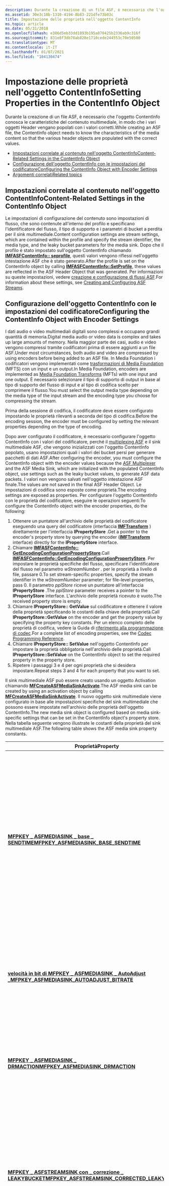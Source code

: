 ```yaml
---
description: Durante la creazione di un file ASF, è necessario che l'oggetto ContentInfo conosca le caratteristiche del contenuto multimediale, in modo che i vari oggetti Header vengano popolati con i valori corretti.
ms.assetid: 30e3c10b-1310-4194-8b83-221dfe73b03c
title: Impostazione delle proprietà nell'oggetto ContentInfo
ms.topic: article
ms.date: 05/31/2018
ms.openlocfilehash: e386d5eb33dd1893b195a870425b2336ab9c316f
ms.sourcegitcommit: 831e8f3db78ab820e1710cede244553c70e50500
ms.translationtype: MT
ms.contentlocale: it-IT
ms.lasthandoff: 01/07/2021
ms.locfileid: "104130474"
---
```

# <a name="setting-properties-in-the-contentinfo-object"></a><span data-ttu-id="842b3-103">Impostazione delle proprietà nell'oggetto ContentInfo</span><span class="sxs-lookup"><span data-stu-id="842b3-103">Setting Properties in the ContentInfo Object</span></span>

<span data-ttu-id="842b3-104">Durante la creazione di un file ASF, è necessario che l'oggetto ContentInfo conosca le caratteristiche del contenuto multimediale, in modo che i vari oggetti Header vengano popolati con i valori corretti.</span><span class="sxs-lookup"><span data-stu-id="842b3-104">While creating an ASF file, the ContentInfo object needs to know the characteristics of the media content so that the various header objects are populated with the correct values.</span></span>

-   [<span data-ttu-id="842b3-105">Impostazioni correlate al contenuto nell'oggetto ContentInfo</span><span class="sxs-lookup"><span data-stu-id="842b3-105">Content-Related Settings in the ContentInfo Object</span></span>](#content-related-settings-in-the-contentinfo-object)
-   [<span data-ttu-id="842b3-106">Configurazione dell'oggetto ContentInfo con le impostazioni del codificatore</span><span class="sxs-lookup"><span data-stu-id="842b3-106">Configuring the ContentInfo Object with Encoder Settings</span></span>](#configuring-the-contentinfo-object-with-encoder-settings)
-   [<span data-ttu-id="842b3-107">Argomenti correlati</span><span class="sxs-lookup"><span data-stu-id="842b3-107">Related topics</span></span>](#related-topics)

## <a name="content-related-settings-in-the-contentinfo-object"></a><span data-ttu-id="842b3-108">Impostazioni correlate al contenuto nell'oggetto ContentInfo</span><span class="sxs-lookup"><span data-stu-id="842b3-108">Content-Related Settings in the ContentInfo Object</span></span>

<span data-ttu-id="842b3-109">Le impostazioni di configurazione del contenuto sono impostazioni di flusso, che sono contenute all'interno del profilo e specificano l'identificatore del flusso, il tipo di supporto e i parametri di bucket a perdita per il sink multimediale.</span><span class="sxs-lookup"><span data-stu-id="842b3-109">Content configuration settings are stream settings, which are contained within the profile and specify the stream identifier, the media type, and the leaky bucket parameters for the media sink.</span></span> <span data-ttu-id="842b3-110">Dopo che il profilo è stato impostato sull'oggetto ContentInfo chiamando [**IMFASFContentInfo:: seprofile**](/windows/desktop/api/wmcontainer/nf-wmcontainer-imfasfcontentinfo-setprofile), questi valori vengono riflessi nell'oggetto intestazione ASF che è stato generato.</span><span class="sxs-lookup"><span data-stu-id="842b3-110">After the profile is set on the ContentInfo object by calling [**IMFASFContentInfo::SetProfile**](/windows/desktop/api/wmcontainer/nf-wmcontainer-imfasfcontentinfo-setprofile), these values are reflected in the ASF Header Object that was generated.</span></span> <span data-ttu-id="842b3-111">Per informazioni su queste impostazioni, vedere [creazione e configurazione di flussi ASF](creating-and-configuring-asf-streams.md).</span><span class="sxs-lookup"><span data-stu-id="842b3-111">For information about these settings, see [Creating and Configuring ASF Streams](creating-and-configuring-asf-streams.md).</span></span>

## <a name="configuring-the-contentinfo-object-with-encoder-settings"></a><span data-ttu-id="842b3-112">Configurazione dell'oggetto ContentInfo con le impostazioni del codificatore</span><span class="sxs-lookup"><span data-stu-id="842b3-112">Configuring the ContentInfo Object with Encoder Settings</span></span>

<span data-ttu-id="842b3-113">I dati audio o video multimediali digitali sono complessi e occupano grandi quantità di memoria.</span><span class="sxs-lookup"><span data-stu-id="842b3-113">Digital media audio or video data is complex and takes up large amounts of memory.</span></span> <span data-ttu-id="842b3-114">Nella maggior parte dei casi, audio e video vengono compressi tramite codificatori prima di essere aggiunti a un file ASF.</span><span class="sxs-lookup"><span data-stu-id="842b3-114">Under most circumstances, both audio and video are compressed by using encoders before being added to an ASF file.</span></span> <span data-ttu-id="842b3-115">In Media Foundation i codificatori vengono implementati come [trasformazioni di Media Foundation](media-foundation-transforms.md) (MFTS) con un input e un output.</span><span class="sxs-lookup"><span data-stu-id="842b3-115">In Media Foundation, encoders are implemented as [Media Foundation Transforms](media-foundation-transforms.md) (MFTs) with one input and one output.</span></span> <span data-ttu-id="842b3-116">È necessario selezionare il tipo di supporto di output in base al tipo di supporto del flusso di input e al tipo di codifica scelto per comprimere il flusso.</span><span class="sxs-lookup"><span data-stu-id="842b3-116">You must select the output media type depending on the media type of the input stream and the encoding type you choose for compressing the stream.</span></span>

<span data-ttu-id="842b3-117">Prima della sessione di codifica, il codificatore deve essere configurato impostando le proprietà rilevanti a seconda del tipo di codifica.</span><span class="sxs-lookup"><span data-stu-id="842b3-117">Before the encoding session, the encoder must be configured by setting the relevant properties depending on the type of encoding.</span></span>

<span data-ttu-id="842b3-118">Dopo aver configurato il codificatore, è necessario configurare l'oggetto ContentInfo con i valori del codificatore, perché il [multiplexing ASF](asf-multiplexer.md) e il sink multimediale ASF, che vengono inizializzati con l'oggetto ContentInfo popolato, usano impostazioni quali i valori dei bucket persi per generare pacchetti di dati ASF.</span><span class="sxs-lookup"><span data-stu-id="842b3-118">After configuring the encoder, you must configure the ContentInfo object with the encoder values because the [ASF Multiplexer](asf-multiplexer.md) and the ASF Media Sink, which are initialized with the populated ContentInfo object, use settings such as the leaky bucket values, to generate ASF data packets.</span></span> <span data-ttu-id="842b3-119">I valori non vengono salvati nell'oggetto intestazione ASF finale.</span><span class="sxs-lookup"><span data-stu-id="842b3-119">The values are not saved in the final ASF Header Object.</span></span> <span data-ttu-id="842b3-120">Le impostazioni di codifica sono esposte come proprietà.</span><span class="sxs-lookup"><span data-stu-id="842b3-120">The encoding settings are exposed as properties.</span></span> <span data-ttu-id="842b3-121">Per configurare l'oggetto ContentInfo con le proprietà del codificatore, eseguire le operazioni seguenti:</span><span class="sxs-lookup"><span data-stu-id="842b3-121">To configure the ContentInfo object with the encoder properties, do the following:</span></span>

1.  <span data-ttu-id="842b3-122">Ottenere un puntatore all'archivio delle proprietà del codificatore eseguendo una query del codificatore (interfaccia [**IMFTransform**](/windows/desktop/api/mftransform/nn-mftransform-imftransform) ) direttamente per l'interfaccia **IPropertyStore** .</span><span class="sxs-lookup"><span data-stu-id="842b3-122">Get a pointer to the encoder's property store by querying the encoder ([**IMFTransform**](/windows/desktop/api/mftransform/nn-mftransform-imftransform) interface) directly for the **IPropertyStore** interface.</span></span>
2.  <span data-ttu-id="842b3-123">Chiamare [**IMFASFContentInfo:: GetEncodingConfigurationPropertyStore**](/windows/desktop/api/wmcontainer/nf-wmcontainer-imfasfcontentinfo-getencodingconfigurationpropertystore).</span><span class="sxs-lookup"><span data-stu-id="842b3-123">Call [**IMFASFContentInfo::GetEncodingConfigurationPropertyStore**](/windows/desktop/api/wmcontainer/nf-wmcontainer-imfasfcontentinfo-getencodingconfigurationpropertystore).</span></span> <span data-ttu-id="842b3-124">Per impostare le proprietà specifiche del flusso, specificare l'identificatore del flusso nel parametro *wStreamNumber* . per le proprietà a livello di file, passare 0.</span><span class="sxs-lookup"><span data-stu-id="842b3-124">To set stream-specific properties, specify the stream identifier in the *wStreamNumber* parameter; for file-level properties, pass 0.</span></span> <span data-ttu-id="842b3-125">Il parametro *ppIStore* riceve un puntatore all'interfaccia **IPropertyStore** .</span><span class="sxs-lookup"><span data-stu-id="842b3-125">The *ppIStore* parameter receives a pointer to the **IPropertyStore** interface.</span></span> <span data-ttu-id="842b3-126">L'archivio delle proprietà ricevuto è vuoto.</span><span class="sxs-lookup"><span data-stu-id="842b3-126">The received property store is empty.</span></span>
3.  <span data-ttu-id="842b3-127">Chiamare **IPropertyStore:: GetValue** sul codificatore e ottenere il valore della proprietà specificando le costanti della chiave della proprietà.</span><span class="sxs-lookup"><span data-stu-id="842b3-127">Call **IPropertyStore::GetValue** on the encoder and get the property value by specifying the property key constants.</span></span> <span data-ttu-id="842b3-128">Per un elenco completo delle proprietà di codifica, vedere la Guida di [riferimento alla programmazione di codec](/previous-versions//aa384554(v=vs.85)).</span><span class="sxs-lookup"><span data-stu-id="842b3-128">For a complete list of encoding properties, see the [Codec Programming Reference](/previous-versions//aa384554(v=vs.85)).</span></span>
4.  <span data-ttu-id="842b3-129">Chiamare **IPropertyStore:: SetValue** nell'oggetto ContentInfo per impostare la proprietà obbligatoria nell'archivio delle proprietà.</span><span class="sxs-lookup"><span data-stu-id="842b3-129">Call **IPropertyStore::SetValue** on the ContentInfo object to set the required property in the property store.</span></span>
5.  <span data-ttu-id="842b3-130">Ripetere i passaggi 3 e 4 per ogni proprietà che si desidera impostare.</span><span class="sxs-lookup"><span data-stu-id="842b3-130">Repeat steps 3 and 4 for each property that you want to set.</span></span>

<span data-ttu-id="842b3-131">Il sink multimediale ASF può essere creato usando un oggetto Activation chiamando [**MFCreateASFMediaSinkActivate**](/windows/desktop/api/wmcontainer/nf-wmcontainer-mfcreateasfmediasinkactivate).</span><span class="sxs-lookup"><span data-stu-id="842b3-131">The ASF media sink can be created by using an activation object by calling [**MFCreateASFMediaSinkActivate**](/windows/desktop/api/wmcontainer/nf-wmcontainer-mfcreateasfmediasinkactivate).</span></span> <span data-ttu-id="842b3-132">Il nuovo oggetto sink multimediale viene configurato in base alle impostazioni specifiche del sink multimediale che possono essere impostate nell'archivio delle proprietà dell'oggetto ContentInfo.</span><span class="sxs-lookup"><span data-stu-id="842b3-132">The new media sink object is configured based on media sink-specific settings that can be set in the ContentInfo object's property store.</span></span> <span data-ttu-id="842b3-133">Nella tabella seguente vengono illustrate le costanti della proprietà del sink multimediale ASF.</span><span class="sxs-lookup"><span data-stu-id="842b3-133">The following table shows the ASF media sink property constants.</span></span>



| <span data-ttu-id="842b3-134">Proprietà</span><span class="sxs-lookup"><span data-stu-id="842b3-134">Property</span></span>                                                                                                     | <span data-ttu-id="842b3-135">Descrizione</span><span class="sxs-lookup"><span data-stu-id="842b3-135">Description</span></span>                                                                                                                                                                                                                                                                                           |
|--------------------------------------------------------------------------------------------------------------|-------------------------------------------------------------------------------------------------------------------------------------------------------------------------------------------------------------------------------------------------------------------------------------------------------|
| [<span data-ttu-id="842b3-136">**MFPKEY \_ ASFMEDIASINK \_ base \_ SENDTIME**</span><span class="sxs-lookup"><span data-stu-id="842b3-136">**MFPKEY\_ASFMEDIASINK\_BASE\_SENDTIME**</span></span>](mfpkey-asfmediasink-base-sendtime-property.md)                   | <span data-ttu-id="842b3-137">Il tempo di invio indica quando verrà rilasciato il payload all'interno del bucket.</span><span class="sxs-lookup"><span data-stu-id="842b3-137">The send time indicates when the payload inside the leaky bucket will be released.</span></span> <span data-ttu-id="842b3-138">Il valore di questa proprietà indica il primo tempo di invio.</span><span class="sxs-lookup"><span data-stu-id="842b3-138">This property value indicates the first send time.</span></span> <span data-ttu-id="842b3-139">Il multiplexer utilizza questo valore per calcolare i tempi di invio successivi per i pacchetti generati e garantisce che i dati scorrano costantemente attraverso il bucket.</span><span class="sxs-lookup"><span data-stu-id="842b3-139">The multiplexer uses this value to calculate the subsequent send times for the generated packets and ensures that data flows steadily through the leaky bucket.</span></span> |
| [<span data-ttu-id="842b3-140">**velocità in bit di MFPKEY \_ ASFMEDIASINK \_ AutoAdjust \_**</span><span class="sxs-lookup"><span data-stu-id="842b3-140">**MFPKEY\_ASFMEDIASINK\_AUTOADJUST\_BITRATE**</span></span>](mfpkey-asfmediasink-autoadjust-bitrate-property.md)         | <span data-ttu-id="842b3-141">Questo valore **bool** indica se il multiplexer deve modificare automaticamente la velocità in bit per assicurarsi che i dati non vengano sottoposto a overflow nel bucket.</span><span class="sxs-lookup"><span data-stu-id="842b3-141">This **BOOL** value indicates whether the multiplexer needs to adjust the bit rate automatically to ensure that data does not overflow the leaky bucket.</span></span>                                                                                                                                              |
| [<span data-ttu-id="842b3-142">**MFPKEY \_ ASFMEDIASINK \_ DRMACTION**</span><span class="sxs-lookup"><span data-stu-id="842b3-142">**MFPKEY\_ASFMEDIASINK\_DRMACTION**</span></span>](mfpkey-asfmediasink-drmaction-property.md)                            | <span data-ttu-id="842b3-143">Ciò indica l'azione DRM del sink multimediale ASF per la generazione di file.</span><span class="sxs-lookup"><span data-stu-id="842b3-143">This indicates the ASF media sink DRM action for file generation.</span></span> <span data-ttu-id="842b3-144">In questa versione è supportata solo la transcodifica DRM.</span><span class="sxs-lookup"><span data-stu-id="842b3-144">In this release, only DRM transcode is supported.</span></span>                                                                                                                                                                                   |
| [<span data-ttu-id="842b3-145">**MFPKEY \_ ASFSTREAMSINK con \_ correzione \_ LEAKYBUCKET**</span><span class="sxs-lookup"><span data-stu-id="842b3-145">**MFPKEY\_ASFSTREAMSINK\_CORRECTED\_LEAKYBUCKET**</span></span>](mfpkey-asfstreamsink-corrected-leakybucket-property.md) | <span data-ttu-id="842b3-146">Questa proprietà deve essere impostata quando il codificatore stabilisce la finestra del buffer e la velocità in bit da usare.</span><span class="sxs-lookup"><span data-stu-id="842b3-146">This property must be set when the encoder decides which buffer window and bit rate to use.</span></span> <span data-ttu-id="842b3-147">Per impostare questi valori, usare l'interfaccia [**IWMCodecLeakyBucket**](/windows/desktop/api/wmcodecdsp/nn-wmcodecdsp-iwmcodecleakybucket) .</span><span class="sxs-lookup"><span data-stu-id="842b3-147">To set these values, use the [**IWMCodecLeakyBucket**](/windows/desktop/api/wmcodecdsp/nn-wmcodecdsp-iwmcodecleakybucket) interface.</span></span> <span data-ttu-id="842b3-148">Questa impostazione deve essere impostata per ogni flusso del file ASF.</span><span class="sxs-lookup"><span data-stu-id="842b3-148">This must be set for each stream in the ASF file.</span></span>                                                     |



 

## <a name="related-topics"></a><span data-ttu-id="842b3-149">Argomenti correlati</span><span class="sxs-lookup"><span data-stu-id="842b3-149">Related topics</span></span>

<dl> <dt>

[<span data-ttu-id="842b3-150">Scrittura di un oggetto intestazione ASF per un nuovo file</span><span class="sxs-lookup"><span data-stu-id="842b3-150">Writing an ASF Header Object for a New File</span></span>](writing-an-asf-header-object-for-a-new-file.md)
</dt> </dl>

 

 
